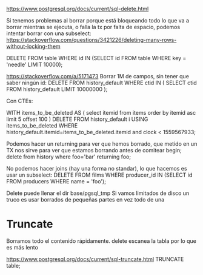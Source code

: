 https://www.postgresql.org/docs/current/sql-delete.html

Si tenemos problemas al borrar porque está bloqueando todo lo que va a borrar mientras se ejecuta, o falla la tx por falta de espacio, podemos intentar borrar con una subselect:
https://stackoverflow.com/questions/3421226/deleting-many-rows-without-locking-them

DELETE FROM
  table
WHERE
  id IN (SELECT id FROM table WHERE key = 'needle' LIMIT 10000);

https://stackoverflow.com/a/5171473
Borrar 1M de campos, sin tener que saber ningún id:
DELETE FROM history_default
WHERE ctid IN (
    SELECT ctid
    FROM history_default
    LIMIT 10000000
);


Con CTEs:

WITH items_to_be_deleted AS (
  select itemid from items order by itemid asc limit 5 offset 100
)
DELETE FROM history_default i
  USING items_to_be_deleted
  WHERE history_default.itemid=items_to_be_deleted.itemid and clock < 1559567933;


Podemos hacer un returning para ver que hemos borrado, que metido en un TX nos sirve para ver que estamos borrando antes de comitear
begin;
delete from history where foo='bar' returning foo;


No podemos hacer joins (hay una forma no standar), lo que hacemos es usar un subselect:
DELETE FROM films WHERE producer_id IN (SELECT id FROM producers WHERE name = 'foo');




Delete puede llenar el dir base/pgsql_tmp
Si vamos limitados de disco un truco es usar borrados de pequeñas partes en vez todo de una


# Truncate
Borramos todo el contenido rápidamente.
delete escanea la tabla por lo que es más lento

https://www.postgresql.org/docs/current/sql-truncate.html
TRUNCATE table;

